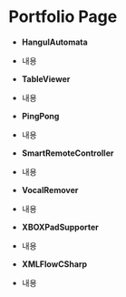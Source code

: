 Portfolio Page
============
 * **HangulAutomata**
  * 내용
  
 * **TableViewer**
  * 내용
  
 * **PingPong**
  * 내용
  
 * **SmartRemoteController**
  * 내용
  
 * **VocalRemover**
  * 내용
  
 * **XBOXPadSupporter**
  * 내용
  
 * **XMLFlowCSharp**
  * 내용